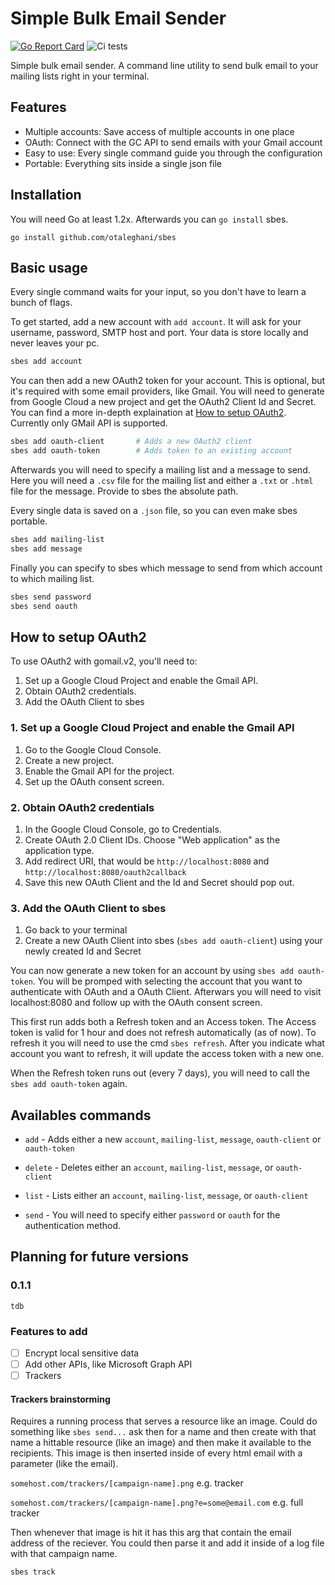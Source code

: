 # Simple Bulk Email Sender
[![Go Report Card](https://goreportcard.com/badge/github.com/otaleghani/sbes)](https://goreportcard.com/report/github.com/otaleghani/sbes)
![Ci tests](https://github.com/otaleghani/sbes/actions/workflows/tests.yml/badge.svg)

Simple bulk email sender. A command line utility to send bulk email to your mailing lists right in your terminal.

## Features

- Multiple accounts: Save access of multiple accounts in one place
- OAuth: Connect with the GC API to send emails with your Gmail account
- Easy to use: Every single command guide you through the configuration
- Portable: Everything sits inside a single json file

## Installation

You will need Go at least 1.2x. Afterwards you can `go install` sbes.

```
go install github.com/otaleghani/sbes
```

## Basic usage

Every single command waits for your input, so you don't have to learn a bunch of flags.

To get started, add a new account with `add account`. It will ask for your username, password, SMTP host and port. Your data is store locally and never leaves your pc.

``` bash
sbes add account
```

You can then add a new OAuth2 token for your account. This is optional, but it's required with some email providers, like Gmail. You will need to generate from Google Cloud a new project and get the OAuth2 Client Id and Secret. You can find a more in-depth explaination at [How to setup OAuth2](#how-to-setup-oauth2). Currently only GMail API is supported.

```  bash
sbes add oauth-client       # Adds a new OAuth2 client
sbes add oauth-token        # Adds token to an existing account
```

Afterwards you will need to specify a mailing list and a message to send. Here you will need a `.csv` file for the mailing list and either a `.txt` or `.html` file for the message. Provide to sbes the absolute path.

Every single data is saved on a `.json` file, so you can even make sbes portable.

```  bash
sbes add mailing-list
sbes add message
```

Finally you can specify to sbes which message to send from which account to which mailing list.

```  bash
sbes send password
sbes send oauth
```

## How to setup OAuth2

To use OAuth2 with gomail.v2, you'll need to:

1. Set up a Google Cloud Project and enable the Gmail API.
2. Obtain OAuth2 credentials.
3. Add the OAuth Client to sbes

### 1. Set up a Google Cloud Project and enable the Gmail API

1. Go to the Google Cloud Console.
2. Create a new project.
3. Enable the Gmail API for the project.
4. Set up the OAuth consent screen.

### 2. Obtain OAuth2 credentials

1. In the Google Cloud Console, go to Credentials.
2. Create OAuth 2.0 Client IDs. Choose "Web application" as the application type.
3. Add redirect URI, that would be `http://localhost:8080` and `http://localhost:8080/oauth2callback`
4. Save this new OAuth Client and the Id and Secret should pop out.

### 3. Add the OAuth Client to sbes

1. Go back to your terminal
2. Create a new OAuth Client into sbes (`sbes add oauth-client`) using your newly created Id and Secret

You can now generate a new token for an account by using `sbes add oauth-token`. You will be promped with selecting the account that you want to authenticate with OAuth and a OAuth Client. Afterwars you will need to visit localhost:8080 and follow up with the OAuth consent screen.

This first run adds both a Refresh token and an Access token. The Access token is valid for 1 hour and does not refresh automatically (as of now). To refresh it you will need to use the cmd `sbes refresh`. After you indicate what account you want to refresh, it will update the access token with a new one.

When the Refresh token runs out (every 7 days), you will need to call the `sbes add oauth-token` again.

## Availables commands

- `add` - Adds either a new `account`, `mailing-list`, `message`, `oauth-client` or `oauth-token`

- `delete` - Deletes either an `account`, `mailing-list`, `message`, or `oauth-client` 

- `list` - Lists either an `account`, `mailing-list`, `message`, or `oauth-client` 

- `send` - You will need to specify either `password` or `oauth` for the authentication method.

## Planning for future versions

### 0.1.1
    tdb

### Features to add
- [ ] Encrypt local sensitive data
- [ ] Add other APIs, like Microsoft Graph API
- [ ] Trackers 

#### Trackers brainstorming
Requires a running process that serves a resource like an image. Could do something like `sbes send...` ask then for a name and then create with that name a hittable resource (like an image) and then make it available to the recipients. This image is then inserted inside of every html email with a parameter (like the email).

`somehost.com/trackers/[campaign-name].png`
e.g. tracker

`somehost.com/trackers/[campaign-name].png?e=some@email.com`
e.g. full tracker

Then whenever that image is hit it has this arg that contain the email address of the reciever. You could then parse it and add it inside of a log file with that campaign name.

``` bash
sbes track
```
